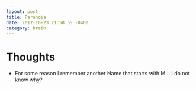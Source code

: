 ```yaml
---
layout: post
title: Paranoia
date: 2017-10-23 21:58:55 -0400
category: brain
---
```


# Thoughts

- For some reason I remember another Name that starts with M... I do not know why?
